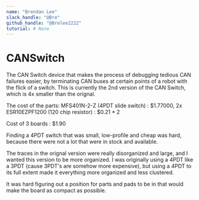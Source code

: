 ```yaml
---
name: "Brendan Lee"
slack_handle: "@Bre"
github_handle: "@Brelee2222"
tutorial: # None
---
```


# CANSwitch

<!-- Describe your board in 2-3 sentences. What are you making? What will it do? -->
The CAN Switch device that makes the process of debugging tedious CAN failures easier, 
by terminating CAN buses at certain points of a robot with the flick of a switch.
This is currently the 2nd version of the CAN Switch, which is 4x smaller than the orignal. 

<!-- How much is it going to cost? -->

The cost of the parts:
  MFS401N-2-Z (4PDT slide switch) : $1.77000, 
  2x ESR10EZPF1200 (120 chip resistor) : $0.21 * 2

Cost of 3 boards : $1.90

<!-- Tell us a little bit about your design process. What were some challenges? What helped? ***Totally optional*** -->

Finding a 4PDT switch that was small, low-profile and cheap was hard, because there were not a lot that were in 
stock and available.

The traces in the orignal version were really disorganized and large, and I wanted this version to be more organized. 
I was originally using a 4PDT like a 3PDT (cause 3PDT's are somehow more expensive), but using a 4PDT to its full extent
made it everything more organized and less clustered.

It was hard figuring out a position for parts and pads to be in that would make the board as compact as possible.
